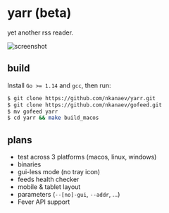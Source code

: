 # yarr (beta)

yet another rss reader.

![screenshot](https://github.com/nkanaev/yarr/blob/master/artwork/promo.png?raw=true)

## build

Install `Go >= 1.14` and `gcc`, then run:

```sh
$ git clone https://github.com/nkanaev/yarr.git
$ git clone https://github.com/nkanaev/gofeed.git
$ mv gofeed yarr
$ cd yarr && make build_macos
```

## plans

- test across 3 platforms (macos, linux, windows)
- binaries
- gui-less mode (no tray icon)
- feeds health checker
- mobile & tablet layout
- parameters (`--[no]-gui`, `--addr`, ...)
- Fever API support
